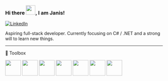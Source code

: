 ### Hi there <img src="https://raw.githubusercontent.com/MartinHeinz/MartinHeinz/master/wave.gif" width="30px">, I am Janis!

[![LinkedIn](https://img.shields.io/badge/LinkedIn-0077B5?style=for-the-badge&logo=linkedin&logoColor=white)](https://www.linkedin.com/in/janis-kazjonovs/)

Aspiring full-stack developer. Currently focusing on C# / .NET  and a strong will to learn new things.

---
🧰 Toolbox

<img src="https://cdn.jsdelivr.net/gh/devicons/devicon/icons/csharp/csharp-original.svg" width="50px"/> <img src="https://cdn.jsdelivr.net/gh/devicons/devicon/icons/dotnetcore/dotnetcore-original.svg" width="50px"/> <img src="https://cdn.jsdelivr.net/gh/devicons/devicon/icons/javascript/javascript-original.svg" width="50px"/> <img src="https://cdn.jsdelivr.net/gh/devicons/devicon/icons/mysql/mysql-original.svg" width="50px"/> <img 
src="https://cdn.jsdelivr.net/gh/devicons/devicon/icons/html5/html5-original.svg" width="50px"/> <img src="https://cdn.jsdelivr.net/gh/devicons/devicon/icons/css3/css3-original.svg" width="50px"/> <img src="https://cdn.jsdelivr.net/gh/devicons/devicon/icons/react/react-original.svg" width="50px"/>










<!--
**Janis-Kvs/Janis-Kvs** is a ✨ _special_ ✨ repository because its `README.md` (this file) appears on your GitHub profile.

Here are some ideas to get you started:

- 🔭 I’m currently working on ...
- 🌱 I’m currently learning ...
- 👯 I’m looking to collaborate on ...
- 🤔 I’m looking for help with ...
- 💬 Ask me about ...
- 📫 How to reach me: ...
- 😄 Pronouns: ...
- ⚡ Fun fact: ...
-->
